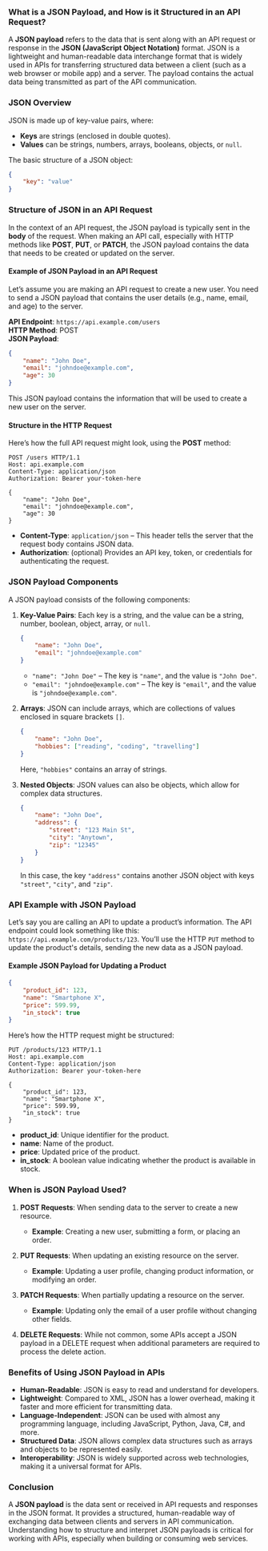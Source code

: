 ### What is a JSON Payload, and How is it Structured in an API Request?

A **JSON payload** refers to the data that is sent along with an API request or response in the **JSON (JavaScript Object Notation)** format. JSON is a lightweight and human-readable data interchange format that is widely used in APIs for transferring structured data between a client (such as a web browser or mobile app) and a server. The payload contains the actual data being transmitted as part of the API communication.

### JSON Overview

JSON is made up of key-value pairs, where:
- **Keys** are strings (enclosed in double quotes).
- **Values** can be strings, numbers, arrays, booleans, objects, or `null`.

The basic structure of a JSON object:
```json
{
    "key": "value"
}
```

### Structure of JSON in an API Request

In the context of an API request, the JSON payload is typically sent in the **body** of the request. When making an API call, especially with HTTP methods like **POST**, **PUT**, or **PATCH**, the JSON payload contains the data that needs to be created or updated on the server.

#### Example of JSON Payload in an API Request

Let’s assume you are making an API request to create a new user. You need to send a JSON payload that contains the user details (e.g., name, email, and age) to the server.

**API Endpoint**: `https://api.example.com/users`  
**HTTP Method**: POST  
**JSON Payload**:
```json
{
    "name": "John Doe",
    "email": "johndoe@example.com",
    "age": 30
}
```

This JSON payload contains the information that will be used to create a new user on the server.

#### Structure in the HTTP Request

Here’s how the full API request might look, using the **POST** method:

```
POST /users HTTP/1.1
Host: api.example.com
Content-Type: application/json
Authorization: Bearer your-token-here

{
    "name": "John Doe",
    "email": "johndoe@example.com",
    "age": 30
}
```

- **Content-Type**: `application/json` – This header tells the server that the request body contains JSON data.
- **Authorization**: (optional) Provides an API key, token, or credentials for authenticating the request.

### JSON Payload Components

A JSON payload consists of the following components:

1. **Key-Value Pairs**: Each key is a string, and the value can be a string, number, boolean, object, array, or `null`.
    ```json
    {
        "name": "John Doe",
        "email": "johndoe@example.com"
    }
    ```
    - `"name": "John Doe"` – The key is `"name"`, and the value is `"John Doe"`.
    - `"email": "johndoe@example.com"` – The key is `"email"`, and the value is `"johndoe@example.com"`.

2. **Arrays**: JSON can include arrays, which are collections of values enclosed in square brackets `[]`.
    ```json
    {
        "name": "John Doe",
        "hobbies": ["reading", "coding", "travelling"]
    }
    ```
    Here, `"hobbies"` contains an array of strings.

3. **Nested Objects**: JSON values can also be objects, which allow for complex data structures.
    ```json
    {
        "name": "John Doe",
        "address": {
            "street": "123 Main St",
            "city": "Anytown",
            "zip": "12345"
        }
    }
    ```
    In this case, the key `"address"` contains another JSON object with keys `"street"`, `"city"`, and `"zip"`.

### API Example with JSON Payload

Let’s say you are calling an API to update a product’s information. The API endpoint could look something like this: `https://api.example.com/products/123`. You’ll use the HTTP `PUT` method to update the product's details, sending the new data as a JSON payload.

#### Example JSON Payload for Updating a Product
```json
{
    "product_id": 123,
    "name": "Smartphone X",
    "price": 599.99,
    "in_stock": true
}
```

Here’s how the HTTP request might be structured:

```
PUT /products/123 HTTP/1.1
Host: api.example.com
Content-Type: application/json
Authorization: Bearer your-token-here

{
    "product_id": 123,
    "name": "Smartphone X",
    "price": 599.99,
    "in_stock": true
}
```

- **product_id**: Unique identifier for the product.
- **name**: Name of the product.
- **price**: Updated price of the product.
- **in_stock**: A boolean value indicating whether the product is available in stock.

### When is JSON Payload Used?

1. **POST Requests**: When sending data to the server to create a new resource.
    - **Example**: Creating a new user, submitting a form, or placing an order.
   
2. **PUT Requests**: When updating an existing resource on the server.
    - **Example**: Updating a user profile, changing product information, or modifying an order.

3. **PATCH Requests**: When partially updating a resource on the server.
    - **Example**: Updating only the email of a user profile without changing other fields.

4. **DELETE Requests**: While not common, some APIs accept a JSON payload in a DELETE request when additional parameters are required to process the delete action.

### Benefits of Using JSON Payload in APIs

- **Human-Readable**: JSON is easy to read and understand for developers.
- **Lightweight**: Compared to XML, JSON has a lower overhead, making it faster and more efficient for transmitting data.
- **Language-Independent**: JSON can be used with almost any programming language, including JavaScript, Python, Java, C#, and more.
- **Structured Data**: JSON allows complex data structures such as arrays and objects to be represented easily.
- **Interoperability**: JSON is widely supported across web technologies, making it a universal format for APIs.

### Conclusion

A **JSON payload** is the data sent or received in API requests and responses in the JSON format. It provides a structured, human-readable way of exchanging data between clients and servers in API communication. Understanding how to structure and interpret JSON payloads is critical for working with APIs, especially when building or consuming web services.